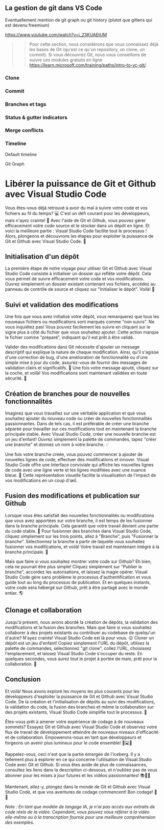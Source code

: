 ## La gestion de git dans VS Code

Eventuellement mention de git graph ou git history (plutot que gitlens qui est devenu freemium)

https://www.youtube.com/watch?v=i_23KUAEtUM

>> Pour cette section, nous considérons que vous connaissez déjà les bases de Git (qu'est ce qu'un repository, un clone, un commit). Si vous découvrez Git, nous vous conseillons de suivre ces modules gratuits en ligne https://learn.microsoft.com/training/paths/intro-to-vc-git/. 


### Clone

### Commit

### Branches et tags

### Status & gutter indicators


### Merge conflicts


### Timeline

Default timeline

Git Graph





# Libérer la puissance de Git et Github avec Visual Studio Code

Vous êtes-vous déjà retrouvé à avoir du mal à suivre votre code et vos fichiers au fil du temps? 💻 C'est un défi courant pour les développeurs, mais n'ayez crainte! 🙌 Avec l'aide de Git et Github, vous pouvez gérer efficacement votre code source et le stocker dans un dépôt en ligne. Et voici la meilleure partie : Visual Studio Code facilite tout le processus ! Alors, plongeons et découvrons les étapes pour exploiter la puissance de Git et Github avec Visual Studio Code. 🚀

## Initialisation d'un dépôt

La première étape de notre voyage pour utiliser Git et Github avec Visual Studio Code consiste à initialiser un dossier qui reflète votre dépôt. Cela vous permet de suivre efficacement votre code et vos modifications. Ouvrez simplement un dossier existant contenant vos fichiers, accédez au panneau de contrôle de source et cliquez sur "Initialiser le dépôt". Voilà! 👐

## Suivi et validation des modifications

Une fois que vous avez initialisé votre dépôt, vous remarquerez que tous les nouveaux fichiers ou modifications sont marqués comme "non suivis". Ne vous inquiétez pas! Vous pouvez facilement les suivre en cliquant sur le signe plus à côté du fichier que vous souhaitez ajouter. Cette action marque le fichier comme "préparé", indiquant qu'il est prêt à être validé.

Valider des modifications dans Git nécessite d'ajouter un message descriptif qui explique la nature de chaque modification. Ainsi, qu'il s'agisse d'une correction de bug, d'une amélioration de fonctionnalité ou d'une simple mise à jour du code, assurez-vous de fournir des messages de validation clairs et significatifs. 📝 Une fois votre message ajouté, cliquez sur la coche, et voilà! Vos modifications sont maintenant validées en toute sécurité. 🎉

## Création de branches pour de nouvelles fonctionnalités

Imaginez que vous travaillez sur une véritable application et que vous souhaitez ajouter du nouveau code ou créer de nouvelles fonctionnalités passionnantes. Dans de tels cas, il est préférable de créer une branche séparée pour travailler sur ces modifications tout en maintenant la branche principale stable. Avec Visual Studio Code, créer une nouvelle branche est un jeu d'enfant! Ouvrez simplement la palette de commandes, tapez "créer une branche" et donnez un nom à votre branche. 💡

Une fois votre branche créée, vous pouvez commencer à ajouter de nouvelles lignes de code, effectuer des modifications et innover. Visual Studio Code offre une interface conviviale qui affiche les nouvelles lignes de code avec une ligne verte et les lignes modifiées avec une nuance bleue. 🌈 Cette représentation visuelle facilite la visualisation de l'impact de vos modifications en un coup d'œil.

## Fusion des modifications et publication sur Github

Lorsque vous êtes satisfait des nouvelles fonctionnalités ou modifications que vous avez apportées sur votre branche, il est temps de les fusionner dans la branche principale. Cela garantit que votre travail devient une partie du code stable. 💪 Pour fusionner des branches dans Visual Studio Code, cliquez simplement sur les trois points, allez à "Branche", puis "Fusionner la branche". Sélectionnez la branche à partir de laquelle vous souhaitez fusionner vos modifications, et voilà! Votre travail est maintenant intégré à la branche principale. 🌟

Mais que faire si vous souhaitez montrer votre code sur Github? Eh bien, cela ne pourrait être plus simple! Cliquez simplement sur "Publier la branche", accordez les autorisations, et laissez la magie opérer. Visual Studio Code gère sans problème le processus d'authentification et vous guide tout au long du processus de publication. Et en quelques instants, votre code sera hébergé sur Github, prêt à être partagé avec le monde entier. 🌎

## Clonage et collaboration

Jusqu'à présent, nous avons abordé la création de dépôts, la validation des modifications et la fusion des branches. Mais que faire si vous souhaitez collaborer à des projets existants ou contribuer au codebase de quelqu'un d'autre? N'ayez crainte! Visual Studio Code est là pour vous. 😉 Cloner un dépôt est un jeu d'enfant! Copiez simplement l'URL du dépôt, utilisez la palette de commandes, sélectionnez "git clone", collez l'URL, choisissez l'emplacement, et laissez Visual Studio Code s'occuper du reste. En quelques secondes, vous aurez tout le projet à portée de main, prêt pour la collaboration. 👥

## Conclusion

Et voilà! Nous avons exploré les moyens les plus courants pour les développeurs d'exploiter la puissance de Git et Github avec Visual Studio Code. De la création et l'initialisation de dépôts au suivi des modifications, la validation du code, la fusion des branches et même la collaboration sur des projets existants, Visual Studio Code simplifie tout le processus. 🎉

Êtes-vous prêt à amener votre expérience de codage à de nouveaux sommets? Essayez Git et Github avec Visual Studio Code et observez votre flux de travail de développement atteindre de nouveaux niveaux d'efficacité et de collaboration. Empowerons-nous en tant que développeurs et forgeons un avenir plus lumineux pour le code ensemble! 💪💻✨

Rappelez-vous, ceci n'est que la partie émergée de l'iceberg. Il y a tellement plus à explorer en ce qui concerne l'utilisation de Visual Studio Code avec Git et Github. Si vous êtes avide de plus de connaissances, consultez les liens dans la description ci-dessous, et n'oubliez pas de vous abonner pour les mises à jour futures et les vidéos passionnantes! 📚🔔🎥

Maintenant, allez-y, plongez dans le monde de Git et Github avec Visual Studio Code, et que vos aventures de codage commencent! Bon codage! 🚀🔥

*Note : En tant que modèle de langage IA, je n'ai pas accès aux extraits de code réels de la vidéo. Cependant, vous pouvez vous référer à la vidéo elle-même ou à la transcription fournie pour une meilleure compréhension des exemples.*

